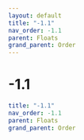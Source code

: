 ```yaml
---
layout: default
title: "-1.1"
nav_order: -1.1
parent: Floats
grand_parent: Order
---
```


# -1.1

```yaml
title: "-1.1"
nav_order: -1.1
parent: Floats
grand_parent: Order
```

